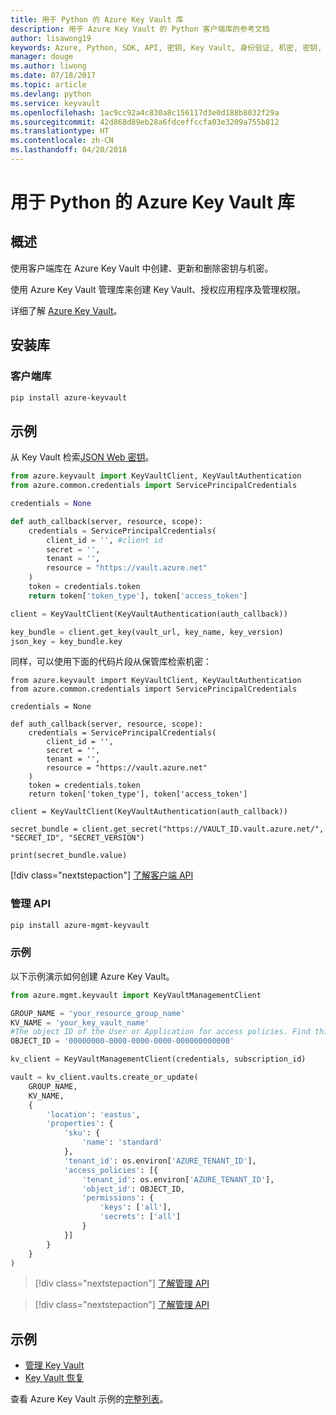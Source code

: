 ```yaml
---
title: 用于 Python 的 Azure Key Vault 库
description: 用于 Azure Key Vault 的 Python 客户端库的参考文档
author: lisawong19
keywords: Azure, Python, SDK, API, 密钥, Key Vault, 身份验证, 机密, 密钥, 安全
manager: douge
ms.author: liwong
ms.date: 07/18/2017
ms.topic: article
ms.devlang: python
ms.service: keyvault
ms.openlocfilehash: 1ac9cc92a4c830a8c156117d3e0d188b8032f29a
ms.sourcegitcommit: 42d868d89eb28a6fdceffccfa03e3209a755b812
ms.translationtype: HT
ms.contentlocale: zh-CN
ms.lasthandoff: 04/20/2018
---
```

# <a name="azure-key-vault-libraries-for-python"></a>用于 Python 的 Azure Key Vault 库

## <a name="overview"></a>概述

使用客户端库在 Azure Key Vault 中创建、更新和删除密钥与机密。

使用 Azure Key Vault 管理库来创建 Key Vault、授权应用程序及管理权限。 

详细了解 [Azure Key Vault](/azure/key-vault/key-vault-whatis)。

## <a name="install-the-libraries"></a>安装库

### <a name="client-library"></a>客户端库

```bash
pip install azure-keyvault
```

## <a name="examples"></a>示例

从 Key Vault 检索[JSON Web 密钥](https://tools.ietf.org/html/draft-ietf-jose-json-web-key-18)。

```python
from azure.keyvault import KeyVaultClient, KeyVaultAuthentication
from azure.common.credentials import ServicePrincipalCredentials

credentials = None

def auth_callback(server, resource, scope):
    credentials = ServicePrincipalCredentials(
        client_id = '', #client id
        secret = '',
        tenant = '',
        resource = "https://vault.azure.net"
    )
    token = credentials.token
    return token['token_type'], token['access_token']

client = KeyVaultClient(KeyVaultAuthentication(auth_callback))

key_bundle = client.get_key(vault_url, key_name, key_version)
json_key = key_bundle.key
```

同样，可以使用下面的代码片段从保管库检索机密：

```
from azure.keyvault import KeyVaultClient, KeyVaultAuthentication
from azure.common.credentials import ServicePrincipalCredentials

credentials = None

def auth_callback(server, resource, scope):
    credentials = ServicePrincipalCredentials(
        client_id = '',
        secret = '',
        tenant = '',
        resource = "https://vault.azure.net"
    )
    token = credentials.token
    return token['token_type'], token['access_token']

client = KeyVaultClient(KeyVaultAuthentication(auth_callback))

secret_bundle = client.get_secret("https://VAULT_ID.vault.azure.net/", "SECRET_ID", "SECRET_VERSION")

print(secret_bundle.value)
```

[!div class="nextstepaction"]
[了解客户端 API](/python/api/overview/azure/keyvault/client)

### <a name="management-api"></a>管理 API

```bash
pip install azure-mgmt-keyvault
```

### <a name="example"></a>示例
以下示例演示如何创建 Azure Key Vault。 

```python
from azure.mgmt.keyvault import KeyVaultManagementClient

GROUP_NAME = 'your_resource_group_name'
KV_NAME = 'your_key_vault_name'
#The object ID of the User or Application for access policies. Find this number in the portal
OBJECT_ID = '00000000-0000-0000-0000-000000000000'

kv_client = KeyVaultManagementClient(credentials, subscription_id)

vault = kv_client.vaults.create_or_update(
    GROUP_NAME,
    KV_NAME,
    {
        'location': 'eastus',
        'properties': {
            'sku': {
                'name': 'standard'
            },
            'tenant_id': os.environ['AZURE_TENANT_ID'],
            'access_policies': [{
                'tenant_id': os.environ['AZURE_TENANT_ID'],
                'object_id': OBJECT_ID,
                'permissions': {
                    'keys': ['all'],
                    'secrets': ['all']
                }
            }]
        }
    }
)
```
> [!div class="nextstepaction"]
> [了解管理 API](/python/api/azure.mgmt.keyvault)

> [!div class="nextstepaction"]
> [了解管理 API](/python/api/overview/azure/keyvault/management)

## <a name="samples"></a>示例
* [管理 Key Vault][1] 
* [Key Vault 恢复][2]

[1]: https://azure.microsoft.com/resources/samples/key-vault-python-manage/
[2]: https://azure.microsoft.com/resources/samples/key-vault-recovery-python/

查看 Azure Key Vault 示例的[完整列表](https://azure.microsoft.com/resources/samples/?platform=python&term=key+vault)。 
